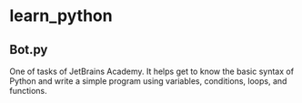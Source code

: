 # learn_python

## Bot.py
One of tasks of JetBrains Academy.
It helps get to know the basic syntax of Python and write a simple program using variables, conditions, loops, and functions.